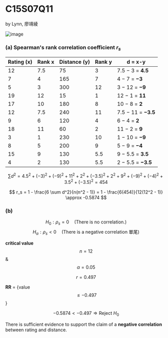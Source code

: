 # C15S07Q11
by Lynn, 廖靖綾

![image](https://github.com/user-attachments/assets/fd50efa1-3f5a-4493-995a-d6147c03b17c)


### (a) Spearman's rank correlation coefficient $r_s$

| Rating (x) | Rank x | Distance (y) | Rank y| d = x-y |
|-------------------|------|---------------------|------|-------------------------|
| 12                | 7.5  | 75                  | 3    | 7.5 − 3 = **4.5**       |
| 7                 | 4    | 165                 | 7    | 4 − 7 = **−3**          |
| 5                 | 3    | 300                 | 12   | 3 − 12 = **−9**         |
| 19                | 12   | 15                  | 1    | 12 − 1 = **11**         |
| 17                | 10   | 180                 | 8    | 10 − 8 = **2**          |
| 12                | 7.5  | 240                 | 11   | 7.5 − 11 = **−3.5**     |
| 9                 | 6    | 120                 | 4    | 6 − 4 = **2**           |
| 18                | 11   | 60                  | 2    | 11 − 2 = **9**          |
| 3                 | 1    | 230                 | 10   | 1 − 10 = **−9**         |
| 8                 | 5    | 200                 | 9    | 5 − 9 = **−4**          |
| 15                | 9    | 130                 | 5.5  | 9 − 5.5 = **3.5**       |
| 4                 | 2    | 130                 | 5.5  | 2 − 5.5 = **−3.5**      |


$$
\sum d^2 = 4.5^2 + (-3)^2 + (-9)^2 + 11^2 + 2^2 + (-3.5)^2 + 2^2 + 9^2 + (-9)^2 + (-4)^2 + 3.5^2 + (-3.5)^2
= 454
$$

$$
r_s = 1 - \frac{6 \sum d^2}{n(n^2 - 1)} 
= 1 - \frac{6(454)}{12(12^2 - 1)} 
\approx -0.5874
$$

### (b)

$$
H_0: \rho_s = 0 \quad \text{(There is no correlation.)}
$$
$$
H_\alpha: \rho_s < 0 \quad \text{(There is a negative correlation 單尾)}
$$


**critical value** $$n = 12$$ & $$\alpha = 0.05$$

$$
r = 0.497
$$

**RR** = {value $$≤ -0.497$$}


$$
-0.5874 < -0.497 \Rightarrow \text{Reject } H_0
$$

There is sufficient evidence to support the claim of a **negative correlation** between rating and distance.

